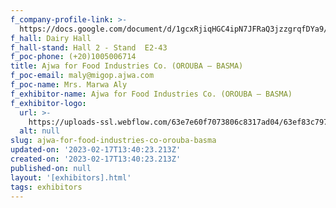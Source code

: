 ```yaml
---
f_company-profile-link: >-
  https://docs.google.com/document/d/1gcxRjiqHGC4ipN7JFRaQ3jzzgrqfDYa9/edit?usp=share_link&ouid=111844397792848099856&rtpof=true&sd=true
f_hall: Dairy Hall
f_hall-stand: Hall 2 - Stand  E2-43
f_poc-phone: (+20)1005006714
title: Ajwa for Food Industries Co. (OROUBA – BASMA)
f_poc-email: maly@migop.ajwa.com
f_poc-name: Mrs. Marwa Aly
f_exhibitor-name: Ajwa for Food Industries Co. (OROUBA – BASMA)
f_exhibitor-logo:
  url: >-
    https://uploads-ssl.webflow.com/63e7e60f7073806c8317ad04/63ef83c7974f014c55233830_MzcyYg.jpeg
  alt: null
slug: ajwa-for-food-industries-co-orouba-basma
updated-on: '2023-02-17T13:40:23.213Z'
created-on: '2023-02-17T13:40:23.213Z'
published-on: null
layout: '[exhibitors].html'
tags: exhibitors
---
```



